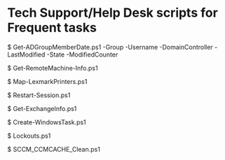 # Tech Support/Help Desk scripts for Frequent tasks

$ Get-ADGroupMemberDate.ps1
  -Group
  -Username
  -DomainController
  -LastModified
  -State
  -ModifiedCounter

$ Get-RemoteMachine-Info.ps1

$ Map-LexmarkPrinters.ps1

$ Restart-Session.ps1

$ Get-ExchangeInfo.ps1

$ Create-WindowsTask.ps1

$ Lockouts.ps1

$ SCCM_CCMCACHE_Clean.ps1
